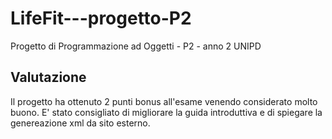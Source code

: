 # LifeFit---progetto-P2
Progetto di Programmazione ad Oggetti - P2 - anno 2 UNIPD

## Valutazione
Il progetto ha ottenuto 2 punti bonus all'esame venendo considerato molto buono.
E' stato consigliato di migliorare la guida introduttiva e di spiegare la genereazione xml da sito esterno.
